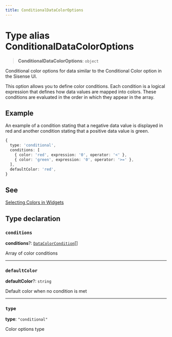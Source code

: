 ```yaml
---
title: ConditionalDataColorOptions
---
```


# Type alias ConditionalDataColorOptions

> **ConditionalDataColorOptions**: `object`

Conditional color options for data similar to the Conditional Color option in the Sisense UI.

This option allows you to define color conditions.
Each condition is a logical expression that defines how data values are mapped into colors.
These conditions are evaluated in the order in which they appear in the array.

## Example

An example of a condition stating that a negative data value is displayed in red
and another condition stating that a positive data value is green.

```ts
{
  type: 'conditional',
  conditions: [
    { color: 'red', expression: '0', operator: '<' },
    { color: 'green', expression: '0', operator: '>=' },
  ],
  defaultColor: 'red',
}
```

## See

[Selecting Colors in Widgets](https://docs.sisense.com/main/SisenseLinux/selecting-colors-in-widgets.htm)

## Type declaration

### `conditions`

**conditions**?: [`DataColorCondition`](type-alias.DataColorCondition.md)[]

Array of color conditions

***

### `defaultColor`

**defaultColor**?: `string`

Default color when no condition is met

***

### `type`

**type**: `"conditional"`

Color options type
